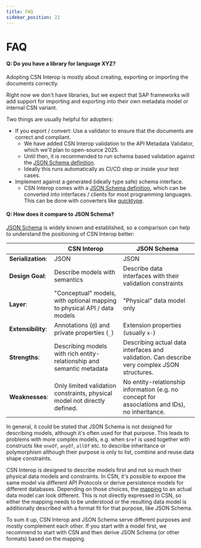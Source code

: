 ```yaml
---
title: FAQ
sidebar_position: 22
---
```


# FAQ

#### Q: Do you have a library for language XYZ?

Adopting CSN Interop is mostly about creating, exporting or importing the documents correctly.

Right now we don't have libraries, but we expect that SAP frameworks will add support for importing and exporting into their own metadata model or internal CSN variant.

Two things are usually helpful for adopters:

- If you export / convert: Use a validator to ensure that the documents are correct and compliant.
  - We have added CSN Interop validation to the API Metadata Validator, which we'll plan to open-source 2025.
  - Until then, it is recommended to run schema based validation against the [JSON Schema definition](https://sap.github.io/csn-interop-specification/spec-v1/csn-interop-effective.schema.json).
  - Ideally this runs automatically as CI/CD step or inside your test cases.
- Implement against a generated (ideally type safe) schema interface.
  - CSN Interop comes with a [JSON Schema definition](https://sap.github.io/csn-interop-specification/spec-v1/csn-interop-effective.schema.json), which can be converted into interfaces / clients for most programming languages.
    This can be done with converters like [quicktype](https://quicktype.io/).

#### Q: How does it compare to JSON Schema?

[JSON Schema](https://json-schema.org/) is widely known and established, so a comparison can help to understand the positioning of CSN Interop better:

<!-- prettier-ignore-start -->
|               | CSN Interop | JSON Schema |
| ------------- | ----------- | ----------- |
| **Serialization**: | JSON        | JSON        |
| **Design Goal**: | Describe models with semantics | Describe data interfaces with their validation constraints |
| **Layer**: | "Conceptual" models, with optional mapping to physical API / data models | "Physical" data model only |
| **Extensibility**: | Annotations (`@`) and private properties (`_`) | Extension properties (usually `x-`) |
| **Strengths**: | Describing models with rich entity-relationship and semantic metadata | Describing actual data interfaces and validation. Can describe very complex JSON structures. |
| **Weaknesses**: | Only limited validation constraints, physical model not directly defined. | No entity-relationship information (e.g. no concept for associations and IDs), no inheritance. |
<!-- prettier-ignore-end -->

In general, it could be stated that JSON Schema is not designed for describing models, although it's often used for that purpose. This leads to problems with more complex models, e.g. when `$ref` is used together with constructs like `oneOf`, `anyOf`, `allOf` etc. to describe inheritance or polymorphism although their purpose is only to list, combine and reuse data shape constraints.

CSN Interop is designed to describe models first and not so much their physical data models and constraints. In CSN, it's possible to expose the same model via different API Protocols or derive persistence models for different databases. Depending on those choices, the [mapping](./mappings/) to an actual data model can look different. This is not directly expressed in CSN, so either the mapping needs to be understood or the resulting data model is additionally described with a format fit for that purpose, like JSON Schema.

To sum it up, CSN Interop and JSON Schema serve different purposes and mostly complement each other. If you start with a model first, we recommend to start with CSN and then derive JSON Schema (or other formats) based on the mapping.
